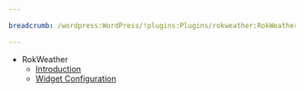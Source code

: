 ```yaml
---

breadcrumb: /wordpress:WordPress/!plugins:Plugins/rokweather:RokWeather

---
```


* RokWeather
    * [Introduction]()
    * [Widget Configuration](rokweather_use.md)